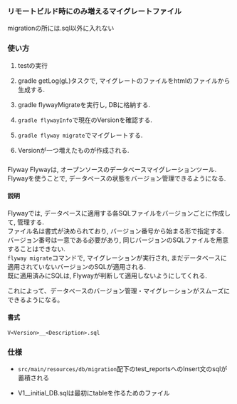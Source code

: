 ### リモートビルド時にのみ増えるマイグレートファイル
<string>migrationの所には.sql以外に入れない</string>
### 使い方
1. testの実行
2. gradle getLog(gL)タスクで, マイグレートのファイルをhtmlのファイルから生成する.  
3. gradle flywayMigrateを実行し, DBに格納する.

1. `gradle flywayInfo`で現在のVersionを確認する.  
2. `gradle flyway migrate`でマイグレートする.  
3. Versionが一つ増えたものが作成される.

###
Flyway
Flywayは, オープンソースのデータベースマイグレーションツール.  
Flywayを使うことで, データベースの状態をバージョン管理できるようになる.  
#### 説明
Flywayでは, データベースに適用する各SQLファイルをバージョンごとに作成して, 管理する.  
ファイル名は書式が決められており, バージョン番号から始まる形で指定する.  
バージョン番号は一意である必要があり, 同じバージョンのSQLファイルを用意することはできない.  
`flyway migrate`コマンドで, マイグレーションが実行され, まだデータベースに適用されていないバージョンのSQLが適用される.  
既に適用済みにSQLは, Flywayが判断して適用しないようにしてくれる.  

これによって、データベースのバージョン管理・マイグレーションがスムーズにできるようになる。
#### 書式

`V<Version>__<Description>.sql`

###  仕様
+ `src/main/resources/db/migration`配下のtest_reportsへのInsert文のsqlが蓄積される

+ V1__initial_DB.sqlは最初にtableを作るためのファイル
